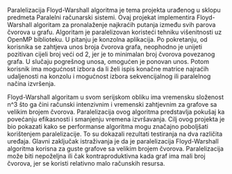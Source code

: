 Paralelizacija Floyd-Warshall algoritma je tema projekta urađenog u sklopu predmeta Paralelni računarski sistemi. 
Ovaj projekat implementira Floyd-Warshall algoritam za pronalaženje najkraćih putanja između svih parova čvorova u grafu. Algoritam je paralelizovan koristeći tehniku višenitnosti uz OpenMP biblioteku.
U pitanju je konzolna aplikacija. Po pokretanju, od korisnika se zahtjeva unos broja čvorova grafa, neophodno je unijeti pozitivan cijeli broj veći od 2, jer je to minimalan broj čvorova povezanog grafa. U slučaju pogrešnog unosa, omogućen je ponovan unos.
Potom korisnik ima mogućnost izbora da li želi ispis konačne matrice najraćih udaljenosti na konzolu i mogućnost izbora sekvencijalnog ili paralelnog načina izvršenja.

Floyd-Warshall algoritam u svom serijskom obliku  ima vremensku složenost n^3 što ga čini računski intenzivnim i vremenski zahtjevnim za grafove sa velikim brojem čvorova. 
Paralelizacija ovog algoritma predstavlja pokušaj ka povećanju efikasnosti i smanjenju vremena izvršavanja. 
Cilj ovog projekta je bio pokazati kako se performanse algoritma mogu značajno poboljšati korištenjem paralelizacije. To su dokazali rezultati testiranja na dva različita uređaja. 
Glavni zaključak istraživanja je da je paralelizacija Floyd-Warshall algoritma korisna za  guste grafove sa velikim brojem čvorova. Paralelizacija može biti nepoželjna ili čak kontraproduktivna kada graf ima mali broj čvorova, jer se koristi relativno malo računskih resursa. 

